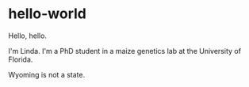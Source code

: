 # hello-world

Hello, hello.

I'm Linda. I'm a PhD student in a maize genetics lab at the University of Florida. 
 
Wyoming is not a state. 
